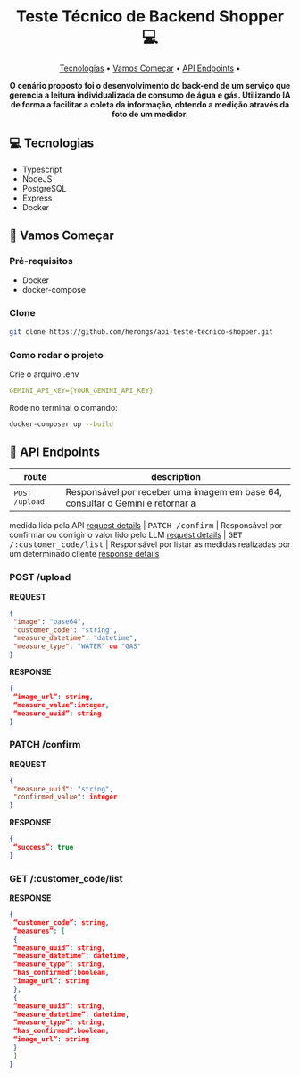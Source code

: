 <h1 align="center" style="font-weight: bold;">Teste Técnico de Backend Shopper 💻</h1>

<p align="center">
 <a href="#tech">Tecnologias</a> • 
 <a href="#started">Vamos Começar</a> • 
  <a href="#routes">API Endpoints</a> •
</p>

<p align="center">
    <b>O cenário proposto foi o desenvolvimento do back-end de um serviço que gerencia a leitura individualizada de 
consumo de água e gás. Utilizando IA de forma a facilitar a coleta da informação, obtendo a medição através da foto de um medidor.</b>
</p>

<h2 id="technologies">💻 Tecnologias</h2>

- Typescript
- NodeJS
- PostgreSQL
- Express
- Docker
  
<h2 id="started">🚀 Vamos Começar</h2>

<h3>Pré-requisitos</h3>

- Docker
- docker-compose

<h3>Clone</h3>

```bash
git clone https://github.com/herongs/api-teste-tecnico-shopper.git
```

<h3>Como rodar o projeto</h2>

Crie o arquivo .env

```yaml
GEMINI_API_KEY={YOUR_GEMINI_API_KEY}
```

Rode no terminal o comando:

```bash
docker-composer up --build
```

<h2 id="routes">📍 API Endpoints</h2>

| route               | description                                          
|----------------------|-----------------------------------------------------
| <kbd>POST /upload</kbd>     | Responsável por receber uma imagem em base 64, consultar o Gemini e retornar a 
medida lida pela API [request details](#post-upload-detail)
| <kbd>PATCH /confirm</kbd>     | Responsável por confirmar ou corrigir o valor lido pelo LLM [request details](#patch-confirm-detail)
| <kbd>GET /:customer_code/list</kbd>     | Responsável por listar as medidas realizadas por um determinado cliente [response details](#get-list-detail)


<h3 id="post-upload-detail">POST /upload</h3>

**REQUEST**
```json
{
 "image": "base64",
 "customer_code": "string",
 "measure_datetime": "datetime",
 "measure_type": "WATER" ou "GAS"
}
```

**RESPONSE**
```json
{
 “image_url”: string,
 “measure_value”:integer,
 “measure_uuid”: string
}
```

<h3 id="patch-confirm-detail">PATCH /confirm</h3>

**REQUEST**
```json
{
 "measure_uuid": "string",
 "confirmed_value": integer
}
```

**RESPONSE**
```json
{
 “success”: true
}
```


<h3 id="get-list-detail">GET /:customer_code/list</h3>

**RESPONSE**
```json
{
 “customer_code”: string,
 “measures”: [
 {
 “measure_uuid”: string,
 “measure_datetime”: datetime,
 “measure_type”: string,
 “has_confirmed”:boolean,
 “image_url”: string
 },
 {
 “measure_uuid”: string,
 “measure_datetime”: datetime,
 “measure_type”: string,
 “has_confirmed”:boolean,
 “image_url”: string
 }
 ]
}
```
